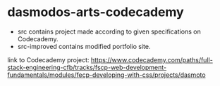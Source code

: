 # dasmodos-arts-codecademy

* src contains project made according to given specifications on Codecademy.
* src-improved contains modified portfolio site.


link to Codecademy project:
https://www.codecademy.com/paths/full-stack-engineering-cfb/tracks/fscp-web-development-fundamentals/modules/fecp-developing-with-css/projects/dasmoto

